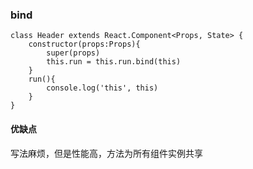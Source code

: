 ### bind

```tsx
class Header extends React.Component<Props, State> {
	constructor(props:Props){
		super(props)
		this.run = this.run.bind(this)	
	}
	run(){
		console.log('this', this)
	}
}
```

#### 优缺点

写法麻烦，但是性能高，方法为所有组件实例共享
